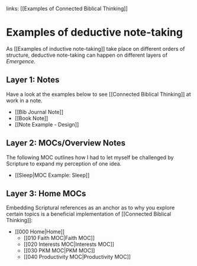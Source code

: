 links: [[Examples of Connected Biblical Thinking]]
# Examples of deductive note-taking
As [[Examples of inductive note-taking]] take place on different orders of structure, deductive note-taking can happen on different layers of *Emergence*.

## Layer 1: Notes
Have a look at the examples below to see [[Connected Biblical Thinking]] at work in a note.
* [[Bib Journal Note]]
* [[Book Note]]
* [[Note Example - Design]]

## Layer 2: MOCs/Overview Notes
The following MOC outlines how I had to let myself be challenged by Scripture to expand my perception of one idea.
* [[Sleep|MOC Example: Sleep]]

## Layer 3: Home MOCs
Embedding Scriptural references as an anchor as to why you explore certain topics is a beneficial implementation of [[Connected Biblical Thinking]]:
* [[000 Home|Home]]
	* [[010 Faith MOC|Faith MOC]]
	* [[020 Interests MOC|Interests MOC]]
	* [[030 PKM MOC|PKM MOC]]
	* [[040 Productivity MOC|Productivity MOC]]